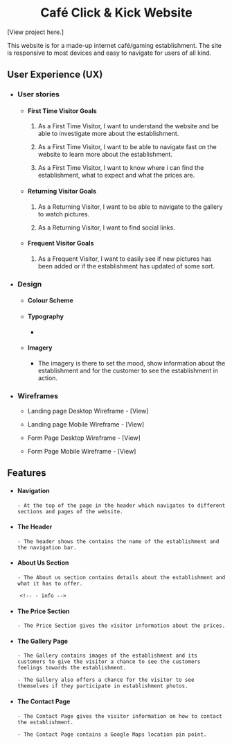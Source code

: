 <h1 align="center">Café Click & Kick Website</h1>


[View project here.]

This website is for a made-up internet café/gaming establishment. The site is responsive to most devices and easy to navigate for users of all kind.


<h2 align="center"><!--Project on multiple devices here --></h2>


## User Experience (UX)


-   ### User stories


    -   #### First Time Visitor Goals


        1. As a First Time Visitor, I want to understand the website and be able to investigate more about the establishment.

        2. As a First Time Visitor, I want to be able to navigate fast on the website to learn more about the establishment.

        3. As a First Time Visitor, I want to know where i can find the establishment, what to expect and what the prices are.


    -   #### Returning Visitor Goals


        1. As a Returning Visitor, I want to be able to navigate to the gallery to watch pictures.

        2. As a Returning Visitor, I want to find social links.


    -   #### Frequent Visitor Goals

        1. As a Frequent Visitor, I want to easily see if new pictures has been added or if the establishment has updated of some sort.



-   ### Design

    -   #### Colour Scheme

        <!-- -   Add colors here -->

    -   #### Typography

        <!-- -   Add fonts here -->
        
        -   

    -   #### Imagery

        -   The imagery is there to set the mood, show information about the establishment and for the customer to see the establishment in action.


*   ### Wireframes


    -   Landing page Desktop Wireframe - [View]

    -   Landing page Mobile Wireframe - [View]

    -   Form Page Desktop Wireframe - [View]

    -   Form Page Mobile Wireframe - [View]


## Features


-   #### Navigation


        - At the top of the page in the header which navigates to different sections and pages of the website.


-   #### The Header


        - The header shows the contains the name of the establishment and the navigation bar.


-   #### About Us Section


        - The About us section contains details about the establishment and what it has to offer.


<!-- -   #### Section name -->


        <!-- - info -->


-   #### The Price Section


        - The Price Section gives the visitor information about the prices.


-   #### The Gallery Page


        - The Gallery contains images of the establishment and its customers to give the visitor a chance to see the customers feelings towards the establishment.

        - The Gallery also offers a chance for the visitor to see themselves if they participate in establishment photos.


-   #### The Contact Page


        - The Contact Page gives the visitor information on how to contact the establishment.

        - The Contact Page contains a Google Maps location pin point.
        
    


